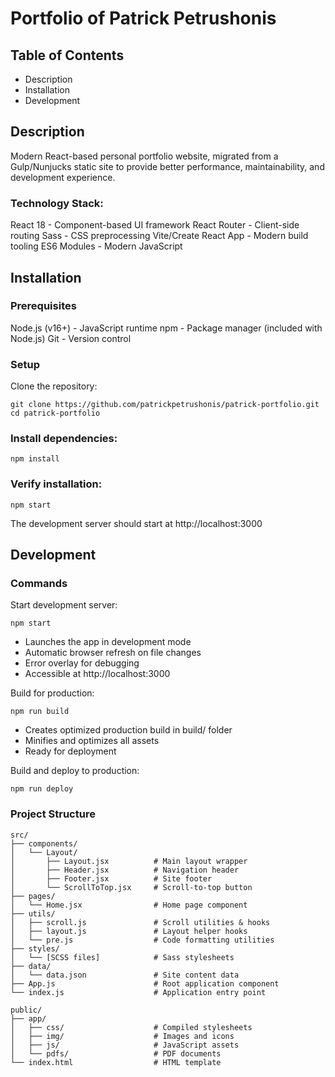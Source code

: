 # Portfolio of Patrick Petrushonis

## Table of Contents
- Description
- Installation
- Development

## Description
Modern React-based personal portfolio website, migrated from a Gulp/Nunjucks static site to provide better performance, maintainability, and development experience.

### Technology Stack:
React 18 - Component-based UI framework
React Router - Client-side routing
Sass - CSS preprocessing
Vite/Create React App - Modern build tooling
ES6 Modules - Modern JavaScript

## Installation
### Prerequisites
Node.js (v16+) - JavaScript runtime
npm - Package manager (included with Node.js)
Git - Version control

### Setup

Clone the repository:
```
git clone https://github.com/patrickpetrushonis/patrick-portfolio.git
cd patrick-portfolio
```

### Install dependencies:
```
npm install
```

### Verify installation:
```
npm start
```
The development server should start at http://localhost:3000

## Development
### Commands
Start development server:
```
npm start
```
- Launches the app in development mode
- Automatic browser refresh on file changes
- Error overlay for debugging
- Accessible at http://localhost:3000

Build for production:
```
npm run build
```
- Creates optimized production build in build/ folder
- Minifies and optimizes all assets
- Ready for deployment

Build and deploy to production:
```
npm run deploy
```

### Project Structure
```
src/
├── components/
│   └── Layout/
│       ├── Layout.jsx          # Main layout wrapper
│       ├── Header.jsx          # Navigation header
│       ├── Footer.jsx          # Site footer
│       └── ScrollToTop.jsx     # Scroll-to-top button
├── pages/
│   └── Home.jsx                # Home page component
├── utils/
│   ├── scroll.js               # Scroll utilities & hooks
│   ├── layout.js               # Layout helper hooks
│   └── pre.js                  # Code formatting utilities
├── styles/
│   └── [SCSS files]            # Sass stylesheets
├── data/
│   └── data.json               # Site content data
├── App.js                      # Root application component
└── index.js                    # Application entry point

public/
├── app/
│   ├── css/                    # Compiled stylesheets
│   ├── img/                    # Images and icons
│   ├── js/                     # JavaScript assets
│   └── pdfs/                   # PDF documents
└── index.html                  # HTML template
```
